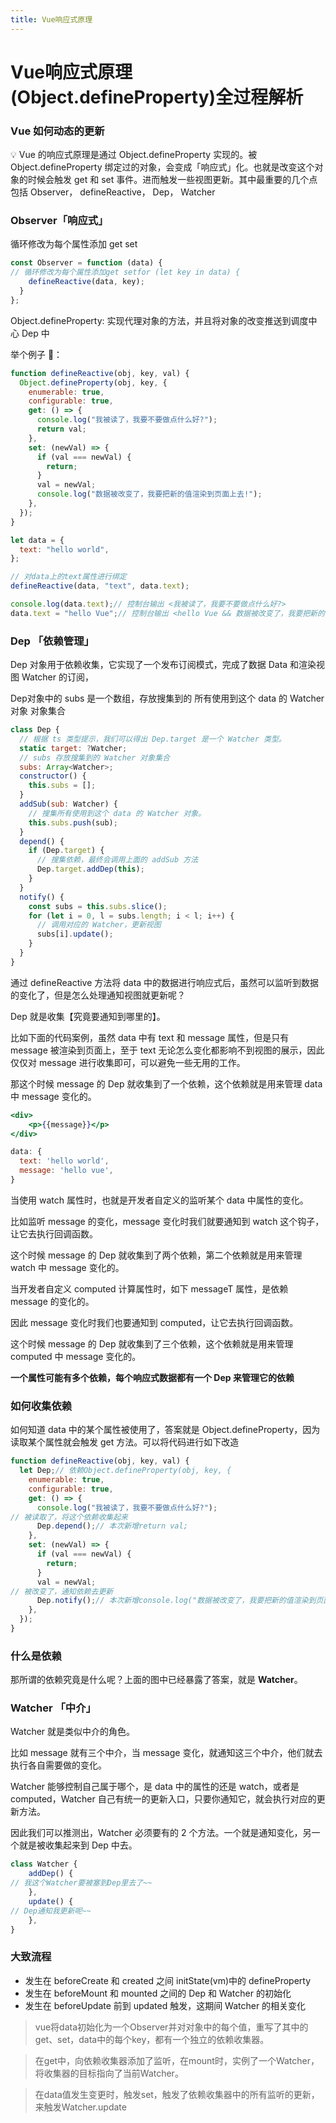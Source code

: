 ```yaml
---
title: Vue响应式原理
---
```

# Vue响应式原理(Object.defineProperty)全过程解析

### Vue 如何动态的更新

<aside>
💡 Vue 的响应式原理是通过 Object.defineProperty 实现的。被 Object.defineProperty 绑定过的对象，会变成「响应式」化。也就是改变这个对象的时候会触发 get 和 set 事件。进而触发一些视图更新。其中最重要的几个点包括 Observer， defineReactive， Dep， Watcher

</aside>

### Observer「响应式」

 

 循环修改为每个属性添加 get set

```jsx
const Observer = function (data) {
// 循环修改为每个属性添加get setfor (let key in data) {
    defineReactive(data, key);
  }
};
```

Object.defineProperty: 实现代理对象的方法，并且将对象的改变推送到调度中心 Dep 中

举个例子 🌰：

```jsx
function defineReactive(obj, key, val) {
  Object.defineProperty(obj, key, {
    enumerable: true,
    configurable: true,
    get: () => {
      console.log("我被读了，我要不要做点什么好?");
      return val;
    },
    set: (newVal) => {
      if (val === newVal) {
        return;
      }
      val = newVal;
      console.log("数据被改变了，我要把新的值渲染到页面上去!");
    },
  });
}

let data = {
  text: "hello world",
};

// 对data上的text属性进行绑定
defineReactive(data, "text", data.text);

console.log(data.text);// 控制台输出 <我被读了，我要不要做点什么好?>
data.text = "hello Vue";// 控制台输出 <hello Vue && 数据被改变了，我要把新的值渲染到页面上去!>
```

### Dep 「依赖管理」

Dep 对象用于依赖收集，它实现了一个发布订阅模式，完成了数据 Data 和渲染视图 Watcher 的订阅，

Dep对象中的 subs 是一个数组，存放搜集到的 所有使用到这个 data 的 Watcher 对象 对象集合

```jsx
class Dep {
  // 根据 ts 类型提示，我们可以得出 Dep.target 是一个 Watcher 类型。
  static target: ?Watcher;
  // subs 存放搜集到的 Watcher 对象集合
  subs: Array<Watcher>;
  constructor() {
    this.subs = [];
  }
  addSub(sub: Watcher) {
    // 搜集所有使用到这个 data 的 Watcher 对象。
    this.subs.push(sub);
  }
  depend() {
    if (Dep.target) {
      // 搜集依赖，最终会调用上面的 addSub 方法
      Dep.target.addDep(this);
    }
  }
  notify() {
    const subs = this.subs.slice();
    for (let i = 0, l = subs.length; i < l; i++) {
      // 调用对应的 Watcher，更新视图
      subs[i].update();
    }
  }
}
```

通过 defineReactive 方法将 data 中的数据进行响应式后，虽然可以监听到数据的变化了，但是怎么处理通知视图就更新呢？

Dep 就是收集【究竟要通知到哪里的】。

比如下面的代码案例，虽然 data 中有 text 和 message 属性，但是只有 message 被渲染到页面上，至于 text 无论怎么变化都影响不到视图的展示，因此仅仅对 message 进行收集即可，可以避免一些无用的工作。

那这个时候 message 的 Dep 就收集到了一个依赖，这个依赖就是用来管理 data 中 message 变化的。

```jsx
<div>
    <p>{{message}}</p>
</div>

data: {
  text: 'hello world',
  message: 'hello vue',
}
```

当使用 watch 属性时，也就是开发者自定义的监听某个 data 中属性的变化。

比如监听 message 的变化，message 变化时我们就要通知到 watch 这个钩子，让它去执行回调函数。

这个时候 message 的 Dep 就收集到了两个依赖，第二个依赖就是用来管理 watch 中 message 变化的。

当开发者自定义 computed 计算属性时，如下 messageT 属性，是依赖 message 的变化的。

因此 message 变化时我们也要通知到 computed，让它去执行回调函数。 

这个时候 message 的 Dep 就收集到了三个依赖，这个依赖就是用来管理 computed 中 message 变化的。

**一个属性可能有多个依赖，每个响应式数据都有一个 Dep 来管理它的依赖**

### 如何收集依赖

如何知道 data 中的某个属性被使用了，答案就是 Object.defineProperty，因为读取某个属性就会触发 get 方法。可以将代码进行如下改造

```jsx
function defineReactive(obj, key, val) {
  let Dep;// 依赖Object.defineProperty(obj, key, {
    enumerable: true,
    configurable: true,
    get: () => {
      console.log("我被读了，我要不要做点什么好?");
// 被读取了，将这个依赖收集起来
      Dep.depend();// 本次新增return val;
    },
    set: (newVal) => {
      if (val === newVal) {
        return;
      }
      val = newVal;
// 被改变了，通知依赖去更新
      Dep.notify();// 本次新增console.log("数据被改变了，我要把新的值渲染到页面上去!");
    },
  });
}
```

### 什么是依赖

那所谓的依赖究竟是什么呢？上面的图中已经暴露了答案，就是 **Watcher**。

### Watcher 「中介」

Watcher 就是类似中介的角色。

比如 message 就有三个中介，当 message 变化，就通知这三个中介，他们就去执行各自需要做的变化。

Watcher 能够控制自己属于哪个，是 data 中的属性的还是 watch，或者是 computed，Watcher 自己有统一的更新入口，只要你通知它，就会执行对应的更新方法。

因此我们可以推测出，Watcher 必须要有的 2 个方法。一个就是通知变化，另一个就是被收集起来到 Dep 中去。

```jsx
class Watcher {
    addDep() {
// 我这个Watcher要被塞到Dep里去了~~
    },
    update() {
// Dep通知我更新呢~~
    },
}
```

### **大致流程**

- 发生在 beforeCreate 和 created 之间 initState(vm)中的 defineProperty
- 发生在 beforeMount 和 mounted 之间的 Dep 和 Watcher 的初始化
- 发生在 beforeUpdate 前到 updated 触发，这期间 Watcher 的相关变化

> vue将data初始化为一个Observer并对对象中的每个值，重写了其中的get、set，data中的每个key，都有一个独立的依赖收集器。
> 

> 在get中，向依赖收集器添加了监听，在mount时，实例了一个Watcher，将收集器的目标指向了当前Watcher。
> 

> 在data值发生变更时，触发set，触发了依赖收集器中的所有监听的更新，来触发Watcher.update
>